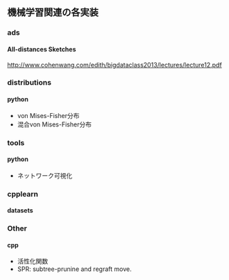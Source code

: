 ## 機械学習関連の各実装

### ads
#### All-distances Sketches
http://www.cohenwang.com/edith/bigdataclass2013/lectures/lecture12.pdf

### distributions
#### python
- von Mises-Fisher分布
- 混合von Mises-Fisher分布

### tools
#### python
- ネットワーク可視化

### cpplearn
#### datasets

### Other
#### cpp
- 活性化関数
- SPR: subtree-prunine and regraft move.
